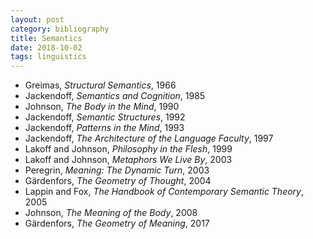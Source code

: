 ```yaml
---
layout: post
category: bibliography
title: Semantics
date: 2018-10-02
tags: linguistics
---
```


* Greimas, *Structural Semantics*, 1966
* Jackendoff, *Semantics and Cognition*, 1985
* Johnson, *The Body in the Mind*, 1990
* Jackendoff, *Semantic Structures*, 1992
* Jackendoff, *Patterns in the Mind*, 1993
* Jackendoff, *The Architecture of the Language Faculty*, 1997
* Lakoff and Johnson, *Philosophy in the Flesh*, 1999
* Lakoff and Johnson, *Metaphors We Live By*, 2003
* Peregrin, *Meaning: The Dynamic Turn*, 2003
* Gärdenfors, *The Geometry of Thought*, 2004
* Lappin and Fox, *The Handbook of Contemporary Semantic Theory*, 2005
* Johnson, *The Meaning of the Body*, 2008
* Gärdenfors, *The Geometry of Meaning*, 2017
